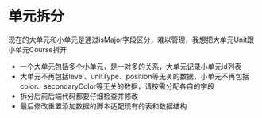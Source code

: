# 单元拆分
现在的大单元和小单元是通过isMajor字段区分，难以管理，我想把大单元Unit跟小单元Course拆开
- 一个大单元包括多个小单元，是一对多的关系，大单元记录小单元id列表
- 大单元不再包括level、unitType、position等无关的数据，小单元不再包括color、secondaryColor等无关的数据，请按需分配各自的字段
- 拆分后前后端代码都要仔细检查并修改
- 最后修改重置添加数据的脚本适配现有的表和数据结构